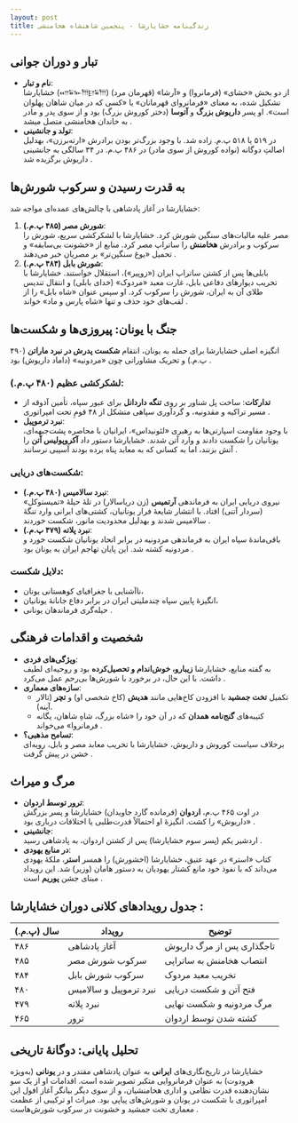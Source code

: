```yaml
---
layout: post
title: زندگینامه خشایارشا - پنجمین شاهنشاه هخامنشی
---
```


## تبار و دوران جوانی
- **نام و تبار**:  
  خشایارشا (𐎧𐏁𐎹𐎠𐎼𐏁𐎠) از دو بخش «خشای» (فرمانروا) و «آرشا» (قهرمان مرد) تشکیل شده، به معنای «فرمانروای قهرمانان» یا «کسی که در میان شاهان پهلوان است». او پسر **داریوش بزرگ** و **آتوسا** (دختر کوروش بزرگ) بود و از سوی پدر و مادر به خاندان هخامنشی متصل میشد .  
- **تولد و جانشینی**:  
  در ۵۱۹ یا ۵۱۸ پ.م. زاده شد. با وجود بزرگ‌تر بودن برادرش «ارته‌برزن»، بهدلیل اصالتِ دوگانه (نواده کوروش از سوی مادر) در ۴۸۶ پ.م. در ۳۴ سالگی به جانشینی داریوش برگزیده شد .

## به قدرت رسیدن و سرکوب شورش‌ها
خشایارشا در آغاز پادشاهی با چالش‌های عمده‌ای مواجه شد:  
1. **شورش مصر (۴۸۵ پ.م.)**:  
   مصر علیه مالیات‌های سنگین شورش کرد. خشایارشا با لشکرکشی سریع، شورش را سرکوب و برادرش **هخامنش** را ساتراپ مصر کرد. منابع از «خشونت بی‌سابقه» و تحمیل «یوغ سنگین‌تر» بر مصریان خبر می‌دهند .  
2. **شورش بابل (۴۸۴ پ.م.)**:  
   بابلی‌ها پس از کشتن ساتراپ ایران («زوپیر»)، استقلال خواستند. خشایارشا با تخریب دیوارهای دفاعی بابل، غارت معبد «مردوک» (خدای بابلی) و انتقال تندیس طلای آن به ایران، شورش را سرکوب کرد. او سپس عنوان «شاه بابل» را از لقب‌های خود حذف و تنها «شاه پارس و ماد» خواند .

## جنگ با یونان: پیروزی‌ها و شکست‌ها
انگیزه اصلی خشایارشا برای حمله به یونان، انتقام **شکست پدرش در نبرد ماراتن** (۴۹۰ پ.م.) و تحریک مشاورانی چون «مردونیه» (داماد داریوش) بود .  

### لشکرکشی عظیم (۴۸۰ پ.م.):  
- **تدارکات**: ساخت پل شناور بر روی **تنگه داردانل** برای عبور سپاه، تأمین آذوقه از مسیر تراکیه و مقدونیه، و گردآوری سپاهی متشکل از ۴۸ قومِ تحت امپراتوری .  
- **نبرد ترموپیل**:  
  با وجود مقاومت اسپارتی‌ها به رهبری «لئونیداس»، ایرانیان با محاصره پشت‌جبهه‌ای، یونانیان را شکست دادند و وارد آتن شدند. خشایارشا دستور داد **آکروپولیس آتن** را آتش بزنند، اما به کسانی که به معابد پناه برده بودند آسیبی نرسانند .  

### شکست‌های دریایی:  
- **نبرد سالامیس (۴۸۰ پ.م.)**:  
  نیروی دریایی ایران به فرماندهی **آرتمیس** (زن دریاسالار) در تلهٔ حیلهٔ «تمیستوکل» (سردار آتنی) افتاد. با انتشار شایعهٔ فرار یونانیان، کشتی‌های ایرانی وارد تنگهٔ سالامیس شدند و بهدلیل محدودیت مانور، شکست خوردند .  
- **نبرد پلاته (۴۷۹ پ.م.)**:  
   باقی‌ماندهٔ سپاه ایران به فرماندهی مردونیه در برابر اتحاد یونانیان شکست خورد و مردونیه کشته شد. این پایان تهاجم ایران به یونان بود .  

### دلایل شکست:  
- ناآشنایی با جغرافیای کوهستانی یونان،  
- انگیزهٔ پایین سپاه چندملیتی ایران در برابر دفاع جانانهٔ یونانیان،  
- حیله‌گری فرماندهان یونانی .

## شخصیت و اقدامات فرهنگی
- **ویژگی‌های فردی**:  
  به گفته منابع، خشایارشا **زیبارو، خوش‌اندام و تحصیل‌کرده** بود و روحیه‌ای لطیف داشت. با این حال، در برخورد با شورش‌ها بی‌رحم عمل می‌کرد .  
- **سازه‌های معماری**:  
  - تکمیل **تخت جمشید** با افزودن کاخ‌هایی مانند **هدیش** (کاخ شخصی او) و **تچر** (تالار آینه).  
  - کتیبه‌های **گنج‌نامه همدان** که در آن خود را «شاه بزرگ، شاهِ شاهان، یگانه فرمانروا» می‌خواند .  
- **تسامح مذهبی؟**:  
  برخلاف سیاست کوروش و داریوش، خشایارشا با تخریب معابد مصر و بابل، رویه‌ای خشن در پیش گرفت .

## مرگ و میراث
- **ترور توسط اردوان**:  
  در اوت ۴۶۵ پ.م، **اردوان** (فرمانده گارد جاویدان) خشایارشا و پسر بزرگش «داریوش» را کشت. انگیزهٔ او احتمالاً قدرت‌طلبی یا اختلافات درباری بود .  
- **جانشینی**:  
  اردشیر یکم (پسر سوم خشایارشا) پس از کشتن اردوان، به پادشاهی رسید .  
- **در منابع یهودی**:  
  کتاب «استر» در عهد عتیق، خشایارشا (اخشورش) را همسر **استر**، ملکهٔ یهودی می‌داند که با نفوذ خود مانع کشتار یهودیان به دستور هامان (وزیر) شد. این رویداد مبنای جشن **پوریم** است .

## جدول رویدادهای کلانی دوران خشایارشا :

| سال (پ.م.) | رویداد                  | توضیح                     |
|------------|-------------------------|---------------------------|
| ۴۸۶        | آغاز پادشاهی           | تاجگذاری پس از مرگ داریوش |
| ۴۸۵        | سرکوب شورش مصر        | انتصاب هخامنش به ساتراپی |
| ۴۸۴        | سرکوب شورش بابل       | تخریب معبد مردوک         |
| ۴۸۰        | نبرد ترموپیل و سالامیس| فتح آتن و شکست دریایی    |
| ۴۷۹        | نبرد پلاته            | مرگ مردونیه و شکست نهایی |
| ۴۶۵        | ترور                   | کشته شدن توسط اردوان     |

## تحلیل پایانی: دوگانۀ تاریخی
خشایارشا در تاریخ‌نگاری‌های **ایرانی** به عنوان پادشاهی مقتدر و در **یونانی** (به‌ویژه هرودوت) به عنوان فرمانروایی متکبر تصویر شده است. اقدامات او از یک سو نشان‌دهنده قدرت نظامی و اداری هخامنشیان، و از سوی دیگر بیانگر آغاز افول این امپراتوری با شکست در یونان و شورش‌های پیاپی بود. میراث او ترکیبی از عظمت معماری تخت جمشید و خشونت در سرکوب شورش‌هاست .
